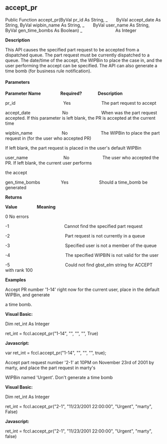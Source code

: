 accept_pr
---------

Public Function accept_pr(ByVal pr_id As String, _
      ByVal accept_date As String, ByVal wipbin_name As String, _
      ByVal user_name As String, ByVal gen_time_bombs As Boolean) _
                          As Integer

**Description**

This API causes the specified part request to be accepted from a dispatched queue. The part request must be currently dispatched to a queue. The date/time of the accept, the WIPBin to place the case in, and the user performing the accept can be specified. The API can also generate a time bomb (for business rule notification).

#### Parameters
**Parameter Name**                **Required?**             **Description**

pr_id                                       Yes                         The part request to accept

accept_date                          No                           When was the part request accepted. If this parameter is left blank, the PR is accepted at the current time

wipbin_name                        No                           The WIPBin to place the part request in (for the user who accepted PR)

If left blank, the part request is placed in the user's default WIPBin

user_name                             No                           The user who accepted the PR. If left blank, the current user performs

the accept

gen_time_bombs                 Yes                         Should a time_bomb be generated

**Returns**

**Value**                **Meaning**

0 No errors

-1                                             Cannot find the specified part request

-2                                             Part request is not currently in a queue

-3                                             Specified user is not a member of the queue

-4                                             The specified WIPBIN is not valid for the user

-5                                             Could not find gbst_elm string for ACCEPT with rank 100

**Examples**

 Accept PR number '1-14' right now for the current user, place in the default WIPBin, and generate

a time bomb.

**Visual Basic:**

Dim ret_int As Integer

ret_int = fccl.accept_pr("1-14", "", "", "", True)

**Javascript:**

var ret_int = fccl.accept_pr("1-14", "", "", "", true);

 Accept part request number '2-1' at 10PM on November 23rd of 2001 by marty, and place the part request in marty's

WIPBin named 'Urgent'. Don't generate a time bomb

**Visual Basic:**

Dim ret_int As Integer

ret_int = fccl.accept_pr("2-1", "11/23/2001 22:00:00", "Urgent", "marty", False)

**Javascript:**

ret_int = fccl.accept_pr("2-1", "11/23/2001 22:00:00", "Urgent", "marty", false)